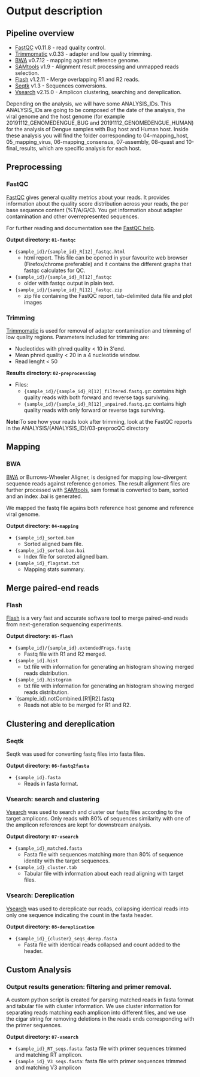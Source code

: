 # Output description

## Pipeline overview

* [FastQC](#fastqc) v0.11.8 - read quality control.
* [Trimmomatic](#trimming) v.0.33 - adapter and low quality trimming.
* [BWA](#bwa) v0.7.12 - mapping against reference genome.
* [SAMtools](#samtools) v1.9 - Alignment result processing and unmapped reads selection.
* [Flash](#flash) v1.2.11 - Merge overlapping R1 and R2 reads. 
* [Seqtk](#seqtk) v1.3 - Sequences conversions.
* [Vsearch](#vsearch) v2.15.0 - Amplicon clustering, searching and dereplication.

Depending on the analysis, we will have some ANALYSIS_IDs. This ANALYSIS_IDs are going to be composed of the date of the analysis, the viral genome and the host genome (for example 20191112_GENOMEDENGUE_BUG and 20191112_GENOMEDENGUE_HUMAN) for the analysis of Dengue samples with Bug host and Human host. Inside these analysis you will find the folder corresponding to 04-mapping_host, 05_mapping_virus, 06-mapping_consensus, 07-assembly, 08-quast and 10-final_results, which are specific analysis for each host.

## Preprocessing
### FastQC
[FastQC](http://www.bioinformatics.babraham.ac.uk/projects/fastqc/) gives general quality metrics about your reads. It provides information about the quality score distribution across your reads, the per base sequence content (%T/A/G/C). You get information about adapter contamination and other overrepresented sequences.

For further reading and documentation see the [FastQC help](http://www.bioinformatics.babraham.ac.uk/projects/fastqc/Help/).

**Output directory: `01-fastqc`**

* `{sample_id}/{sample_id}_R[12]_fastqc.html`
  * html report. This file can be opened in your favourite web browser (Firefox/chrome preferable) and it contains the different graphs that fastqc calculates for QC.
* `{sample_id}/{sample_id}_R[12]_fastqc`
  * older with fastqc output in plain text.
* `{sample_id}/{sample_id}_R[12]_fastqc.zip`
  * zip file containing the FastQC report, tab-delimited data file and plot images

### Trimming
[Trimmomatic](http://www.usadellab.org/cms/?page=trimmomatic) is used for removal of adapter contamination and trimming of low quality regions.
Parameters included for trimming are:
-  Nucleotides with phred quality < 10 in 3'end.
-  Mean phred quality < 20 in a 4 nucleotide window.
-  Read lenght < 50

**Results directory: `02-preprocessing`**
- Files:
   - `{sample_id}/{sample_id}_R[12]_filtered.fastq.gz`: contains high quality reads with both forward and reverse tags surviving.
   - `{sample_id}/{sample_id}_R[12]_unpaired.fastq.gz`: contains high quality reads with only forward or reverse tags surviving.

 **Note**:To see how your reads look after trimming, look at the FastQC reports in the ANALYSIS/{ANALYSIS_ID}/03-preprocQC directory

## Mapping
### BWA
[BWA](http://bio-bwa.sourceforge.net/) or Burrows-Wheeler Aligner, is designed for mapping low-divergent sequence reads against reference genomes. The result alignment files are further processed with [SAMtools](http://samtools.sourceforge.net/), sam format is converted to bam, sorted and an index .bai is generated.

We mapped the fastq file agains both reference host genome and reference viral genome.

**Output directory: `04-mapping`**

* `{sample_id}_sorted.bam`
  * Sorted aligned bam file.
* `{sample_id}_sorted.bam.bai`
  * Index file for soreted aligned bam.
* `{sample_id}_flagstat.txt`
  * Mapping stats summary.

## Merge paired-end reads
### Flash
[Flash](https://ccb.jhu.edu/software/FLASH/#:~:text=About%20FLASH&text=FLASH%20is%20designed%20to%20merge,to%20merge%20RNA%2Dseq%20data.) is a very fast and accurate software tool to merge paired-end reads from next-generation sequencing experiments. 

**Output directory: `05-flash`**

* `{sample_id}/{sample_id}.extendedFrags.fastq`
  * Fastq file with R1 and R2 merged.
* `{sample_id].hist`
  * txt file with information for generating an histogram showing merged reads distribution.
* `{sample_id}.histogram`
  * txt file with information for generating an histogram showing merged reads distribution.
* `{sample_id}.notCombined.[R1|R2].fastq
  * Reads not able to be merged for R1 and R2.

## Clustering and dereplication

### Seqtk
Seqtk was used for converting fastq files into fasta files.

**Output directory: `06-fastq2fasta`**
* `{sample_id}.fasta`
  * Reads in fasta format.

### Vsearch: search and clustering
[Vsearch](https://github.com/torognes/vsearch) was used to search and cluster our fastq files according to the target amplicons. Only reads with 80% of sequences similarity with one of the amplicon references are kept for downstream analysis.

**Output directory: `07-vsearch`**
* `{sample_id}_matched.fasta`
  * Fasta file with sequences matching more than 80% of sequence identity with the target sequences.
* `{sample_id}_cluster.tab`
  * Tabular file with information about each read aligning with target files.

### Vsearch: Dereplication
[Vsearch](https://github.com/torognes/vsearch) was used to dereplicate our reads, collapsing identical reads into only one sequence indicating the count in the fasta header.

**Output directory: `08-dereplication`**
* `{sample_id}_{cluster}_seqs_derep.fasta`
  * Fasta file with identical reads collapsed and count added to the header.

## Custom Analysis
### Output results generation: filtering and primer removal.
A custom python script is created for parsing matched reads in fasta format and tabular file with cluster information. We use cluster information for separating reads matching each amplicon into different files, and we use the cigar string for removing deletions in the reads ends corresponding with the primer sequences.

**Output directory: `07-vsearch`**
* `{sample_id}_RT_seqs.fasta`: fasta file with primer sequences trimmed and matching RT amplicon.
* `{sample_id}_V3_seqs.fasta`: fasta file with primer sequences trimmed and matching V3 amplicon
